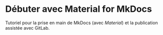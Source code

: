 # Débuter avec Material for MkDocs

Tutoriel pour la prise en main de MkDocs (avec _Material_) et la publication assistée avec GitLab.
